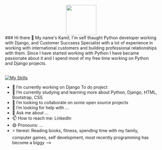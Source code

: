 <div id="header" align="center">
  <img src="https://media.giphy.com/media/M9gbBd9nbDrOTu1Mqx/giphy.gif" width="100"/>
</div>
### Hi there 👋
My name's Kamil, I'm self thaught Python developer working with Django, and Customer Succsess Specialist with a lot of experience in working with international customers and building professional relationships with them. Since I have started working with Python I have became passionate about it and I spend most of my free time working on Python and Django projects. 
<br />
<br />

[![My Skills](https://skillicons.dev/icons?i=py,django,bootstrap,html,css,git,sqlite,stackoverflow,github)](https://skillicons.dev)


- 🔭 I’m currently working on Django To do project
- 🌱 I’m currently studying and learning more about Python, Django, HTML, Bootstrap, CSS
- 👯 I’m looking to collaborate on some open source projects
- 🤔 I’m looking for help with ...
- 💬 Ask me about ...
- 📫 How to reach me: LinkedIn
- 😄 Pronouns: ...
- ⚡ Iterest: Reading books, fitness, spending time with my family, computer games, self development, most recently programming has become a biggy
-->
